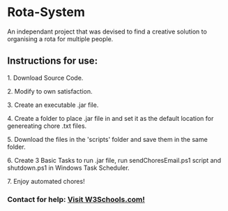 # Rota-System
An independant project that was devised to find a creative solution to organising a rota for multiple people.

<h2> Instructions for use: </h1>

<p>1. Download Source Code. </p>
<p>2. Modify to own satisfaction. </p>
<p>3. Create an executable .jar file. </p>
<p>4. Create a folder to place .jar file in and set it as the default location for genereating chore .txt files. </p>
<p>5. Download the files in the 'scripts' folder and save them in the same folder. </p>
<p>6. Create 3 Basic Tasks to run .jar file, run sendChoresEmail.ps1 script and shutdown.ps1 in Windows Task Scheduler. </p>
<p>7. Enjoy automated chores! </p>

<h3> Contact for help: <a href="yashwant.rathor@blueyonder.co.uk">Visit W3Schools.com!</a> </h3>

